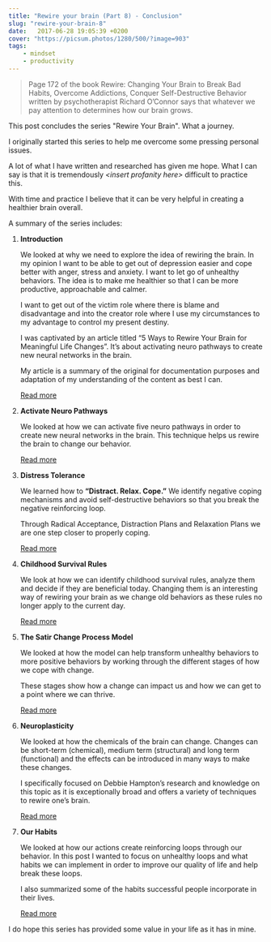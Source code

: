 ```yaml
---
title: "Rewire your brain (Part 8) - Conclusion"
slug: "rewire-your-brain-8"
date:   2017-06-28 19:05:39 +0200
cover: "https://picsum.photos/1280/500/?image=903"
tags: 
    - mindset
    - productivity
---
```


> Page 172 of the book Rewire: Changing Your Brain to Break Bad Habits, 
  Overcome Addictions, Conquer Self-Destructive Behavior written by 
  psychotherapist Richard O’Connor says that whatever we pay attention to 
  determines how our brain grows.

This post concludes the series "Rewire Your Brain". What a journey.

I originally started this series to help me overcome some pressing personal 
issues.

A lot of what I have written and researched has given me hope. What I can 
say is that it is tremendously *\<insert profanity here\>* difficult to practice 
this. 

With time and practice I believe that it can be very helpful in creating a 
healthier brain overall.

A summary of the series includes:

1. **Introduction**

   We looked at why we need to explore the idea of rewiring the brain. In my 
   opinion I want to be able to get out of depression easier and cope better 
   with anger, stress and anxiety. I want to let go of unhealthy behaviors. 
   The idea is to make me healthier so that I can be more productive, 
   approachable and calmer.

   I want to get out of the victim role where there is blame and disadvantage 
   and into the creator role where I use my circumstances to my advantage to 
   control my present destiny.

   I was captivated by an article titled “5 Ways to Rewire Your Brain for 
   Meaningful Life Changes”. It’s about activating neuro pathways to create 
   new neural networks in the brain.

   My article is a summary of the original for documentation purposes and 
   adaptation of my understanding of the content as best I can.

   [Read more](/blog/rewire-your-brain-1)

2. **Activate Neuro Pathways**

   We looked at how we can activate five neuro pathways in order to create new 
   neural networks in the brain. This technique helps us rewire the brain to 
   change our behavior.

   [Read more](/blog/rewire-your-brain-2)

3. **Distress Tolerance**

   We learned how to **“Distract. Relax. Cope.”** We identify negative coping 
   mechanisms and avoid self-destructive behaviors so that you break the 
   negative reinforcing loop.

   Through Radical Acceptance, Distraction Plans and Relaxation Plans we are 
   one step closer to properly coping.

   [Read more](/blog/rewire-your-brain-3)

4. **Childhood Survival Rules**

   We look at how we can identify childhood survival rules, analyze them and 
   decide if they are beneficial today. Changing them is an interesting way of 
   rewiring your brain as we change old behaviors as these rules no longer 
   apply to the current day.

   [Read more](/blog/rewire-your-brain-4)

5. **The Satir Change Process Model**

   We looked at how the model can help transform unhealthy behaviors to more 
   positive behaviors by working through the different stages of how we cope 
   with change.

   These stages show how a change can impact us and how we can get to a 
   point where we can thrive.

   [Read more](/blog/rewire-your-brain-5)

6. **Neuroplasticity**

   We looked at how the chemicals of the brain can change. Changes can be 
   short-term (chemical), medium term (structural) and long term (functional) 
   and the effects can be introduced in many ways to make these changes.

   I specifically focused on Debbie Hampton’s research and knowledge on this 
   topic as it is exceptionally broad and offers a variety of techniques to 
   rewire one’s brain.

   [Read more](/blog/rewire-your-brain-6)

7. **Our Habits**

   We looked at how our actions create reinforcing loops through our behavior. 
   In this post I wanted to focus on unhealthy loops and what habits we can 
   implement in order to improve our quality of life and help break these loops.

   I also summarized some of the habits successful people incorporate in their 
   lives.

   [Read more](/blog/rewire-your-brain-7)

I do hope this series has provided some value in your life as it has in mine. 
